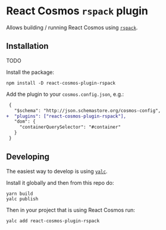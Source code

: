 # React Cosmos `rspack` plugin

Allows building / running React Cosmos using
[`rspack`](https://www.rspack.dev/).

## Installation

TODO

Install the package:

```
npm install -D react-cosmos-plugin-rspack
```

Add the plugin to your `cosmos.config.json`, e.g.:

```diff
 {
   "$schema": "http://json.schemastore.org/cosmos-config",
+  "plugins": ["react-cosmos-plugin-rspack"],
   "dom": {
     "containerQuerySelector": "#container"
   }
 }
```

## Developing

The easiest way to develop is using [`yalc`](https://github.com/wclr/yalc).

Install it globally and then from this repo do:

```
yarn build
yalc publish
```

Then in your project that is using React Cosmos run:

```
yalc add react-cosmos-plugin-rspack
```
